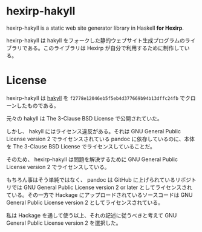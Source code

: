 # hexirp-hakyll

hexirp-hakyll is a static web site generator library in Haskell **for Hexirp**.

hexirp-hakyll は hakyll をフォークした静的ウェブサイト生成プログラムのライブラリである。このライブラリは Hexirp が自分で利用するために制作している。

# License

hexirp-hakyll は [hakyll](https://github.com/jaspervdj/hakyll) を `f2778e12046eb5f5eb4d377669b94b13dffc24fb` でクローンしたものである。

元々の hakyll は The 3-Clause BSD License で公開されていた。

しかし、 hakyll にはライセンス違反がある。それは GNU General Public License version 2 でライセンスされている pandoc に依存しているのに、本体を The 3-Clause BSD License でライセンスしていることだ。

そのため、 hexirp-hakyll は問題を解決するために GNU General Public License version 2 でライセンスしている。

もちろん事はそう単純ではなく、 pandoc は GitHub に上げられているリポジトリでは GNU General Public License version 2 or later としてライセンスされている。その一方で Hackage にアップロードされているソースコードは GNU General Public License version 2 としてライセンスされている。

私は Hackage を通して使う以上、それの記述に従うべきと考えて GNU General Public License version 2 を選択した。
